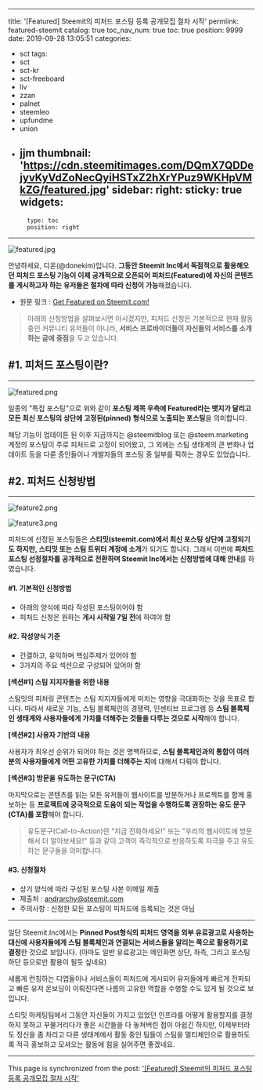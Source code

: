 
---
title: '[Featured] Steemit의 피처드 포스팅 등록 공개모집 절차 시작'
permlink: featured-steemit
catalog: true
toc_nav_num: true
toc: true
position: 9999
date: 2019-09-28 13:05:51
categories:
- sct
tags:
- sct
- sct-kr
- sct-freeboard
- liv
- zzan
- palnet
- steemleo
- upfundme
- union
- jjm
thumbnail: 'https://cdn.steemitimages.com/DQmX7QDDejyvKyVdZoNecQyiHSTxZ2hXrYPuz9WKHpVMkZG/featured.jpg'
sidebar:
    right:
        sticky: true
widgets:
    -
        type: toc
        position: right
---


![featured.jpg](https://cdn.steemitimages.com/DQmX7QDDejyvKyVdZoNecQyiHSTxZ2hXrYPuz9WKHpVMkZG/featured.jpg)

안녕하세요, 디온(@donekim)입니다. **그동안 Steemit Inc에서 독점적으로 활용해오던 피처드 포스팅 기능이 이제 공개적으로 오픈되어 피처드(Featured)에 자신의 콘텐츠를 게시하고자 하는 유저들은 절차에 따라 신청이 가능**해졌습니다.

- 원문 링크 : [Get Featured on Steemit.com!](https://steemit.com/steem/@steem.marketing/get-featured-on-steemit-com)

> 아래의 신청방법을 살펴보시면 아시겠지만, 피처드 신청은 기본적으로 현재 활동 중인 커뮤니티 유저들이 아니라, **서비스 프로바이더들이 자신들의 서비스를 소개하는 글에 중점**을 두고 있습니다. 

## #1. 피처드 포스팅이란?
---
![featured.png](https://cdn.steemitimages.com/DQmNiq9tw81CtxrC8HES7NypV8GcN38CtXf4oUxamvDtf8J/featured.png)

일종의 "특집 포스팅"으로 위와 같이 **포스팅 제목 우측에 Featured라는 뱃지가 달리고 모든 최신 포스팅의 상단에 고정된(pinned) 형식으로 노출되는 포스팅**을 의미합니다. 

해당 기능이 업데이튼 된 이후 지금까지는 @steemitblog 또는 @steem.marketing 계정의 포스팅이 주로 피처드로 고정이 되어왔고, 그 외에는 스팀 생태계의 큰 변화나 업데이트 등을 다룬 증인들이나 개발자들의 포스팅 중 일부를 픽하는 경우도 있었습니다.

## #2. 피처드 신청방법
---

![feature2.png](https://cdn.steemitimages.com/DQmemULZRQa32koCXxVGL8vTP3s19TUb8gd8yzc3Zt7eeir/feature2.png)

![feature3.png](https://cdn.steemitimages.com/DQmUYibmR54nrP72MRcbJRms89c82Y6KSxKY9eJcjvqEzVQ/feature3.png)

피처드에 선정된 포스팅들은 **스티밋(steemit.com)에서 최신 포스팅 상단에 고정되기도 하지만, 스티밋 또는 스팀 트위터 계정에 소개**가 되기도 합니다. 그래서 이번에 **피처드 포스팅 선정절차를 공개적으로 전환하며 Steemit Inc에서는 신청방법에 대해 안내**를 하였습니다.

#### #1. 기본적인 신청방법

- 아래의 양식에 따라 작성된 포스팅이어야 함
- 피처드 신청은 원하는 **게시 시작일 7일 전**에 하여야 함

#### #2. 작성양식 기준

- 간결하고, 유익하며 핵심주제가 있어야 함
- 3가지의 주요 섹션으로 구성되어 있어야 함

**[섹션#1] 스팀 지지자들을 위한 내용**

스팀잇의 피처링 콘텐츠는 스팀 지지자들에게 미치는 영향을 극대화하는 것을 목표로 합니다. 따라서 새로운 기능, 스팀 블록체인의 경쟁력, 인센티브 프로그램 등 **스팀 블록체인 생태계와 사용자들에게 가치를 더해주는 것들을 다루는 것으로 시작**해야 합니다. 

**[섹션#2] 사용자 기반의 내용**

사용자가 최우선 순위가 되어야 하는 것은 명백하므로, **스팀 블록체인과의 통합이 여러분의 사용자들에게 어떤 고유한 가치를 더해주는 지**에 대해서 다뤄야 합니다. 


**[섹션#3] 방문을 유도하는 문구(CTA)**

마지막으로는 콘텐츠를 읽는 모든 유저들이 웹사이트를 방문하거나 프로젝트를 함께 홍보하는 등 **프로젝트에 궁극적으로 도움이 되는 작업을 수행하도록 권장하는 유도 문구(CTA)를 포함**해야 합니다. 

> 유도문구(Call-to-Action)란 "지금 전화하세요!" 또는 "우리의 웹사이트에 방문해서 더 알아보세요!" 등과 같이 고객이 즉각적으로 반응하도록 자극을 주고 유도하는 문구들을 의미합니다. 


#### #3. 신청절차

- 상기 양식에 따라 구성된 포스팅 사본 이메일 제출
- 제출처 : andrarchy@steemit.com
- 주의사항 : 신청한 모든 포스팅이 피처드에 등록되는 것은 아님

---

일단 Steemit.Inc에서는 **Pinned Post형식의 피처드 영역을 외부 유료광고로 사용하는 대신에 사용자들에게 스팀 블록체인과 연결되는 서비스들을 알리는 쪽으로 활용하기로 결정**한 것으로 보입니다. (아마도 일반 유료광고는 메인화면 상단, 좌측, 그리고 포스팅 하단 등으로만 활용이 될듯 싶네요)

새롭게 런칭하는 디앱들이나 서비스들이 피처드에 게시되어 유저들에게 빠르게 전파되고 빠른 유저 온보딩이 이뤄진다면 나름의 고유한 역할을 수행할 수도 있게 될 것으로 보입니다. 

스티밋 마케팅팀에서 그동안 자신들이 가지고 있었던 인프라를 어떻게 활용할지를 결정하지 못하고 꾸물거리다가 좋은 시간들을 다 놓쳐버린 점이 아쉽긴 하지만, 이제부터라도 정신을 좀 차리고 다른 생태계에서 활동 중인 팀들이 스팀을 멀티체인으로 활용하도록 적극 홍보하고 모셔오는 활동에 힘을 실어주면 좋겠네요.

- - -

This page is synchronized from the post: ['[Featured] Steemit의 피처드 포스팅 등록 공개모집 절차 시작'](https://steemit.com/@donekim/featured-steemit)
